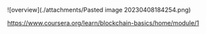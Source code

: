 ![overview](./attachments/Pasted image 20230408184254.png)

https://www.coursera.org/learn/blockchain-basics/home/module/1